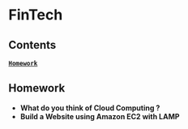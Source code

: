 FinTech
=======

Contents
--------
**[`Homework`](#Bool)**

Homework
--------
* **What do you think of Cloud Computing ?**
* **Build a Website using Amazon EC2 with LAMP**


